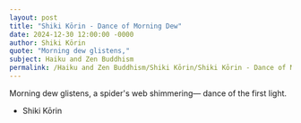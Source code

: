 ```yaml
---
layout: post
title: "Shiki Kōrin - Dance of Morning Dew"
date: 2024-12-30 12:00:00 -0000
author: Shiki Kōrin
quote: "Morning dew glistens,"
subject: Haiku and Zen Buddhism
permalink: /Haiku and Zen Buddhism/Shiki Kōrin/Shiki Kōrin - Dance of Morning Dew
---
```


Morning dew glistens,
a spider's web shimmering—
dance of the first light.

- Shiki Kōrin
